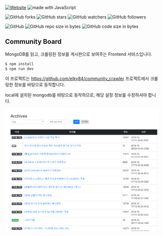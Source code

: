 [![Website](https://img.shields.io/website-up-down-green-red/http/shields.io.svg?label=elky-essay)](https://elky84.github.io)
<img src="https://img.shields.io/badge/made%20with-JavaScript-brightgreen.svg" alt="made with JavaScript">

![GitHub forks](https://img.shields.io/github/forks/elky84/community_board.svg?style=social&label=Fork)
![GitHub stars](https://img.shields.io/github/stars/elky84/community_board.svg?style=social&label=Stars)
![GitHub watchers](https://img.shields.io/github/watchers/elky84/community_board.svg?style=social&label=Watch)
![GitHub followers](https://img.shields.io/github/followers/elky84.svg?style=social&label=Follow)

![GitHub](https://img.shields.io/github/license/mashape/apistatus.svg)
![GitHub repo size in bytes](https://img.shields.io/github/repo-size/elky84/community_board.svg)
![GitHub code size in bytes](https://img.shields.io/github/languages/code-size/elky84/community_board.svg)

## Community Board
MongoDB를 읽고, 크롤링된 정보를 게시판으로 보여주는 Frontend 서비스입니다.

```
$ npm install
$ npm run dev
```

이 프로젝트는 <https://github.com/elky84/community_crawler> 프로젝트에서 크롤링한 정보를 바탕으로 동작합니다.

local에 설치된 mongodb를 바탕으로 동작하므로, 해당 설정 정보를 수정하셔야 합니다.

![community_board](./community_board.png)
